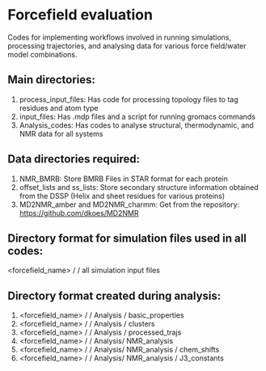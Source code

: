 # Forcefield evaluation
Codes for implementing workflows involved in running simulations, processing trajectories, and analysing data for various force field/water model combinations.

## Main directories: 
1. process_input_files: Has code for processing topology files to tag residues and atom type
2. input_files: Has .mdp files and a script for running gromacs commands
3. Analysis_codes: Has codes to analyse structural, thermodynamic, and NMR data for all systems

## Data directories required:
1. NMR_BMRB: Store BMRB Files in STAR format for each protein
2. offset_lists and ss_lists: Store secondary structure information obtained from the DSSP (Helix and sheet residues for various proteins)
3. MD2NMR_amber and MD2NMR_charmm: Get from the repository: https://github.com/dkoes/MD2NMR 

## Directory format for simulation files used in all codes:

<forcefield_name> / <pdbid> / all simulation input files 

## Directory format created during analysis:

1. <forcefield_name> / <pdbid> / Analysis / basic_properties
2. <forcefield_name> / <pdbid> / Analysis / clusters
3. <forcefield_name> / <pdbid> / Analysis / processed_trajs
4. <forcefield_name> / <pdbid> / Analysis/ NMR_analysis
5. <forcefield_name> / <pdbid> / Analysis/ NMR_analysis / chem_shifts
6. <forcefield_name> / <pdbid> / Analysis/ NMR_analysis / J3_constants
                                       

   
